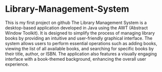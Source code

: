 # Library-Management-System
This is my first project on github
The Library Management System is a desktop-based application developed in Java using the AWT (Abstract Window Toolkit). It is designed to simplify the process of managing library books by providing an intuitive and user-friendly graphical interface. The system allows users to perform essential operations such as adding books, viewing the list of all available books, and searching for specific books by their title, author, or ISBN. The application also features a visually engaging interface with a book-themed background, enhancing the overall user experience.
